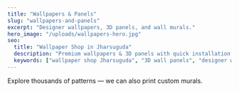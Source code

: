 ```yaml
---
title: "Wallpapers & Panels"
slug: "wallpapers-and-panels"
excerpt: "Designer wallpapers, 3D panels, and wall murals."
hero_image: "/uploads/wallpapers-hero.jpg"
seo:
  title: "Wallpaper Shop in Jharsuguda"
  description: "Premium wallpapers & 3D panels with quick installation and expert guidance."
  keywords: ["wallpaper shop Jharsuguda", "3D wall panels", "designer wallpapers"]
---
```


Explore thousands of patterns — we can also print custom murals.
